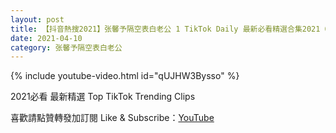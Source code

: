 ```yaml
---
layout: post
title: 【抖音熱搜2021】张馨予隔空表白老公 1 TikTok Daily 最新必看精選合集2021 04 10
date: 2021-04-10
category: 张馨予隔空表白老公
---
```


{% include youtube-video.html id="qUJHW3Bysso" %}

2021必看 最新精選 Top TikTok Trending Clips

喜歡請點贊轉發加訂閱 Like & Subscribe：[YouTube](https://www.youtube.com/channel/UCAoR7VcanIPd04uEq_GIylA/videos)

